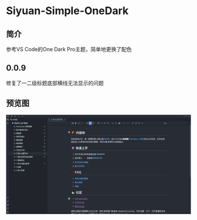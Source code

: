 # Siyuan-Simple-OneDark

## 简介

参考VS Code的One Dark Pro主题，简单地更换了配色

## 0.0.9

修复了一二级标题底部横线无法显示的问题

## 预览图

![预览图](preview.png)